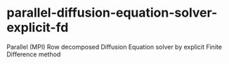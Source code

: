 # parallel-diffusion-equation-solver-explicit-fd
Parallel (MPI) Row decomposed Diffusion Equation solver by explicit Finite Difference method
